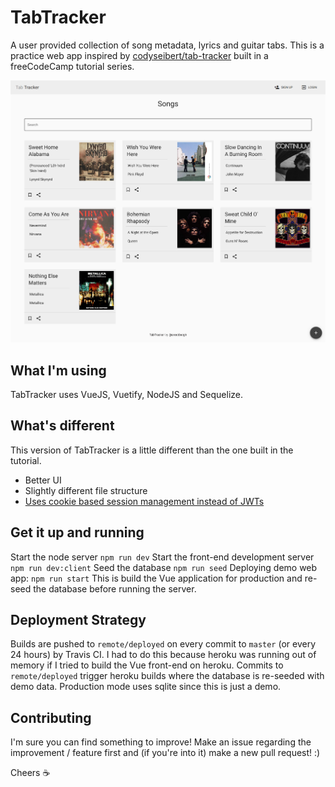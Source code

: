 # TabTracker
A user provided collection of song metadata, lyrics and guitar tabs. This is a practice web app inspired by [codyseibert/tab-tracker](https://github.com/codyseibert/tab-tracker) built in a freeCodeCamp tutorial series.

![screenshot](https://github.com/areebbeigh/TabTracker/raw/master/preview.png)

## What I'm using
TabTracker uses VueJS, Vuetify, NodeJS and Sequelize.

## What's different
This version of TabTracker is a little different than the one built in the tutorial.
- Better UI
- Slightly different file structure
- [Uses cookie based session management instead of JWTs](http://cryto.net/~joepie91/blog/2016/06/13/stop-using-jwt-for-sessions/)

## Get it up and running
Start the node server
`npm run dev`
Start the front-end development server
`npm run dev:client`
Seed the database
`npm run seed`
Deploying demo web app:
`npm run start`
This is build the Vue application for production and re-seed the database before running the server.

## Deployment Strategy
Builds are pushed to `remote/deployed` on every commit to `master` (or every 24 hours) by Travis CI. I had to do this because heroku was running out of memory if I tried to build the Vue front-end on heroku. Commits to `remote/deployed` trigger heroku builds where the database is re-seeded with demo data. Production mode uses sqlite since this is just a demo.

## Contributing
I'm sure you can find something to improve! Make an issue regarding the improvement / feature first and (if you're into it) make a new pull request! :)

Cheers :coffee:
